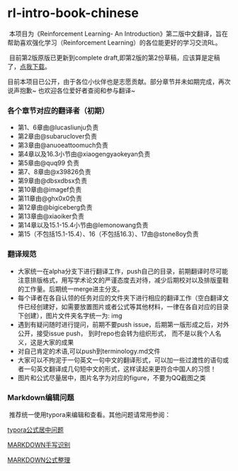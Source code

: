 # rl-intro-book-chinese
​        本项目为《Reinforcement Learning- An Introduction》第二版中文翻译，旨在帮助喜欢强化学习（Reinforcement Learning）的各位能更好的学习交流RL。

​        目前第2版原版已更新到complete draft,即第2版的第2份草稿，应该算是定稿了，[点我下载](http://incompleteideas.net/book/bookdraft2017nov5.pdf)。

​	目前本项目已公开，由于各位小伙伴也是志愿贡献。部分章节并未如期完成，再次说声抱歉~ 也欢迎各位爱好者查阅和参与翻译~ 

### 各个章节对应的翻译者（初期）

- 第1、6章由@lucasliunju负责
- 第2章由@subaruclover负责 
- 第3章由@anuoeattoomuch负责
- 第4章以及16.3小节由@xiaogengyaokeyan负责
- 第5章由@quq99 负责
- 第7、8章由@x39826负责
- 第9章由@dbsxdbsx负责
- 第10章由@imagef负责
- 第11章由@ghx0x0负责
- 第12章由@bigiceberg负责
- 第13章由@xiaoiker负责
- 第14章以及15.1-15.4小节由@lemonowang负责
- 第15（不包括15.1-15.4）、16（不包括16.3）、17由@stone8oy负责




### 翻译规范

- 大家统一在alpha分支下进行翻译工作，push自己的目录，前期翻译时尽可能注意排版格式，用写学术论文的严谨态度去对待，减少后期校对以及排版童鞋的工作量。后期统一merge进主分支。
- 每个译者在各自认领的任务对应的文件夹下进行相应的翻译工作（空白翻译文件已经创建好，如需要放置图片或者公式等其他材料，一律在各自对应的目录下创建），图片文件夹名字统一为: img
- 遇到有疑问随时进行提问，前期不要push issue，后期第一版形成之后，对外公开，接受issue push， 到时repo也会转为组织形式， 而不是以我个人名义，这是大家的成果
- 对自己肯定的术语,可以push到terminology.md文件
- 大家可以不拘泥于一句英文一句中文的翻译形式，可以加一些过渡性的语句或者一句英文翻译成几句短中文的形式，这样读起来更符合中国人的习惯！
- 图片和公式尽量居中，图片名字为对应的figure，不要为QQ截图之类



### Markdown编辑问题

​	推荐统一使用typora来编辑和查看。其他问题请常用参阅：

[typora公式居中问题]( https://github.com/typora/typora-issues/issues/178)

[MARKDOWN手写识别](http://detexify.kirelabs.org/classify.html)

[MARKDOWN公式整理](https://www.zybuluo.com/codeep/note/163962)



